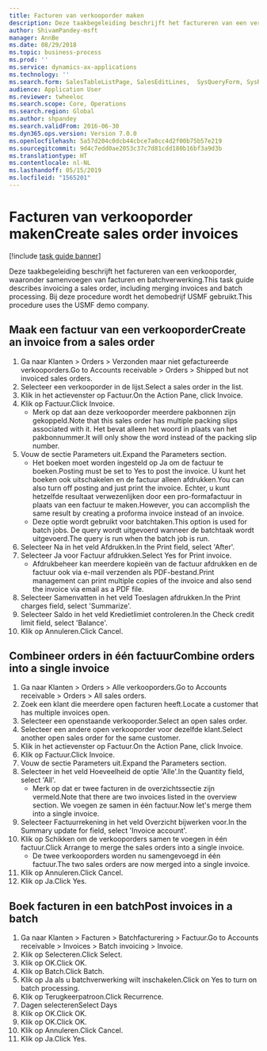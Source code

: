 ```yaml
---
title: Facturen van verkooporder maken
description: Deze taakbegeleiding beschrijft het factureren van een verkooporder, waaronder samenvoegen van facturen en batchverwerking.
author: ShivamPandey-msft
manager: AnnBe
ms.date: 08/29/2018
ms.topic: business-process
ms.prod: ''
ms.service: dynamics-ax-applications
ms.technology: ''
ms.search.form: SalesTableListPage, SalesEditLines,  SysQueryForm, SysRecurrence
audience: Application User
ms.reviewer: twheeloc
ms.search.scope: Core, Operations
ms.search.region: Global
ms.author: shpandey
ms.search.validFrom: 2016-06-30
ms.dyn365.ops.version: Version 7.0.0
ms.openlocfilehash: 5a57d204c0dcb44cbce7a0cc4d2f00b75b57e219
ms.sourcegitcommit: 9d4c7edd0ae2053c37c7d81cdd180b16bf3a9d3b
ms.translationtype: HT
ms.contentlocale: nl-NL
ms.lasthandoff: 05/15/2019
ms.locfileid: "1565201"
---
```

# <a name="create-sales-order-invoices"></a><span data-ttu-id="1fc6e-103">Facturen van verkooporder maken</span><span class="sxs-lookup"><span data-stu-id="1fc6e-103">Create sales order invoices</span></span>

[!include [task guide banner](../../includes/task-guide-banner.md)]

<span data-ttu-id="1fc6e-104">Deze taakbegeleiding beschrijft het factureren van een verkooporder, waaronder samenvoegen van facturen en batchverwerking.</span><span class="sxs-lookup"><span data-stu-id="1fc6e-104">This task guide describes invoicing a sales order, including merging invoices and batch processing.</span></span> <span data-ttu-id="1fc6e-105">Bij deze procedure wordt het demobedrijf USMF gebruikt.</span><span class="sxs-lookup"><span data-stu-id="1fc6e-105">This procedure uses the USMF demo company.</span></span>


## <a name="create-an-invoice-from-a-sales-order"></a><span data-ttu-id="1fc6e-106">Maak een factuur van een verkooporder</span><span class="sxs-lookup"><span data-stu-id="1fc6e-106">Create an invoice from a sales order</span></span>
1. <span data-ttu-id="1fc6e-107">Ga naar Klanten > Orders > Verzonden maar niet gefactureerde verkooporders.</span><span class="sxs-lookup"><span data-stu-id="1fc6e-107">Go to Accounts receivable > Orders > Shipped but not invoiced sales orders.</span></span>
2. <span data-ttu-id="1fc6e-108">Selecteer een verkooporder in de lijst.</span><span class="sxs-lookup"><span data-stu-id="1fc6e-108">Select a sales order in the list.</span></span> 
3. <span data-ttu-id="1fc6e-109">Klik in het actievenster op Factuur.</span><span class="sxs-lookup"><span data-stu-id="1fc6e-109">On the Action Pane, click Invoice.</span></span>
4. <span data-ttu-id="1fc6e-110">Klik op Factuur.</span><span class="sxs-lookup"><span data-stu-id="1fc6e-110">Click Invoice.</span></span>
    * <span data-ttu-id="1fc6e-111">Merk op dat aan deze verkooporder meerdere pakbonnen zijn gekoppeld.</span><span class="sxs-lookup"><span data-stu-id="1fc6e-111">Note that this sales order has multiple packing slips associated with it.</span></span> <span data-ttu-id="1fc6e-112">Het bevat alleen het woord <multiple> in plaats van het pakbonnummer.</span><span class="sxs-lookup"><span data-stu-id="1fc6e-112">It will only show the word <multiple> instead of the packing slip number.</span></span>  
5. <span data-ttu-id="1fc6e-113">Vouw de sectie Parameters uit.</span><span class="sxs-lookup"><span data-stu-id="1fc6e-113">Expand the Parameters section.</span></span>
    * <span data-ttu-id="1fc6e-114">Het boeken moet worden ingesteld op Ja om de factuur te boeken.</span><span class="sxs-lookup"><span data-stu-id="1fc6e-114">Posting must be set to Yes to post the invoice.</span></span> <span data-ttu-id="1fc6e-115">U kunt het boeken ook uitschakelen en de factuur alleen afdrukken.</span><span class="sxs-lookup"><span data-stu-id="1fc6e-115">You can also turn off posting and just print the invoice.</span></span> <span data-ttu-id="1fc6e-116">Echter, u kunt hetzelfde resultaat verwezenlijken door een pro-formafactuur in plaats van een factuur te maken.</span><span class="sxs-lookup"><span data-stu-id="1fc6e-116">However, you can accomplish the same result by creating a proforma invoice instead of an invoice.</span></span>  
    * <span data-ttu-id="1fc6e-117">Deze optie wordt gebruikt voor batchtaken.</span><span class="sxs-lookup"><span data-stu-id="1fc6e-117">This option is used for batch jobs.</span></span> <span data-ttu-id="1fc6e-118">De query wordt uitgevoerd wanneer de batchtaak wordt uitgevoerd.</span><span class="sxs-lookup"><span data-stu-id="1fc6e-118">The query is run when the batch job is run.</span></span>    
6. <span data-ttu-id="1fc6e-119">Selecteer Na in het veld Afdrukken.</span><span class="sxs-lookup"><span data-stu-id="1fc6e-119">In the Print field, select 'After'.</span></span>
7. <span data-ttu-id="1fc6e-120">Selecteer Ja voor Factuur afdrukken.</span><span class="sxs-lookup"><span data-stu-id="1fc6e-120">Select Yes for Print invoice.</span></span>
    * <span data-ttu-id="1fc6e-121">Afdrukbeheer kan meerdere kopieën van de factuur afdrukken en de factuur ook via e-mail verzenden als PDF-bestand.</span><span class="sxs-lookup"><span data-stu-id="1fc6e-121">Print management can print  multiple copies of the invoice and also send the invoice via email as a PDF file.</span></span>  
8. <span data-ttu-id="1fc6e-122">Selecteer Samenvatten in het veld Toeslagen afdrukken.</span><span class="sxs-lookup"><span data-stu-id="1fc6e-122">In the Print charges field, select 'Summarize'.</span></span>
9. <span data-ttu-id="1fc6e-123">Selecteer Saldo in het veld Kredietlimiet controleren.</span><span class="sxs-lookup"><span data-stu-id="1fc6e-123">In the Check credit limit field, select 'Balance'.</span></span>
10. <span data-ttu-id="1fc6e-124">Klik op Annuleren.</span><span class="sxs-lookup"><span data-stu-id="1fc6e-124">Click Cancel.</span></span>

## <a name="combine-orders-into-a-single-invoice"></a><span data-ttu-id="1fc6e-125">Combineer orders in één factuur</span><span class="sxs-lookup"><span data-stu-id="1fc6e-125">Combine orders into a single invoice</span></span>
1. <span data-ttu-id="1fc6e-126">Ga naar Klanten > Orders > Alle verkooporders.</span><span class="sxs-lookup"><span data-stu-id="1fc6e-126">Go to Accounts receivable > Orders > All sales orders.</span></span>
2. <span data-ttu-id="1fc6e-127">Zoek een klant die meerdere open facturen heeft.</span><span class="sxs-lookup"><span data-stu-id="1fc6e-127">Locate a customer that has multiple invoices open.</span></span>
3. <span data-ttu-id="1fc6e-128">Selecteer een openstaande verkooporder.</span><span class="sxs-lookup"><span data-stu-id="1fc6e-128">Select an open sales order.</span></span>
4. <span data-ttu-id="1fc6e-129">Selecteer een andere open verkooporder voor dezelfde klant.</span><span class="sxs-lookup"><span data-stu-id="1fc6e-129">Select another open sales order for the same customer.</span></span>
5. <span data-ttu-id="1fc6e-130">Klik in het actievenster op Factuur.</span><span class="sxs-lookup"><span data-stu-id="1fc6e-130">On the Action Pane, click Invoice.</span></span>
6. <span data-ttu-id="1fc6e-131">Klik op Factuur.</span><span class="sxs-lookup"><span data-stu-id="1fc6e-131">Click Invoice.</span></span>
7. <span data-ttu-id="1fc6e-132">Vouw de sectie Parameters uit.</span><span class="sxs-lookup"><span data-stu-id="1fc6e-132">Expand the Parameters section.</span></span>
8. <span data-ttu-id="1fc6e-133">Selecteer in het veld Hoeveelheid de optie 'Alle'.</span><span class="sxs-lookup"><span data-stu-id="1fc6e-133">In the Quantity field, select 'All'.</span></span>
    * <span data-ttu-id="1fc6e-134">Merk op dat er twee facturen in de overzichtssectie zijn vermeld.</span><span class="sxs-lookup"><span data-stu-id="1fc6e-134">Note that there are two invoices listed in the overview section.</span></span> <span data-ttu-id="1fc6e-135">We voegen ze samen in één factuur.</span><span class="sxs-lookup"><span data-stu-id="1fc6e-135">Now let's merge them into a single invoice.</span></span>  
9. <span data-ttu-id="1fc6e-136">Selecteer Factuurrekening in het veld Overzicht bijwerken voor.</span><span class="sxs-lookup"><span data-stu-id="1fc6e-136">In the Summary update for field, select 'Invoice account'.</span></span>
10. <span data-ttu-id="1fc6e-137">Klik op Schikken om de verkooporders samen te voegen in één factuur.</span><span class="sxs-lookup"><span data-stu-id="1fc6e-137">Click Arrange to merge the sales orders into a single invoice.</span></span>
    * <span data-ttu-id="1fc6e-138">De twee verkooporders worden nu samengevoegd in één factuur.</span><span class="sxs-lookup"><span data-stu-id="1fc6e-138">The two sales orders are now merged into a single invoice.</span></span>   
11. <span data-ttu-id="1fc6e-139">Klik op Annuleren.</span><span class="sxs-lookup"><span data-stu-id="1fc6e-139">Click Cancel.</span></span>
12. <span data-ttu-id="1fc6e-140">Klik op Ja.</span><span class="sxs-lookup"><span data-stu-id="1fc6e-140">Click Yes.</span></span>

## <a name="post-invoices-in-a-batch"></a><span data-ttu-id="1fc6e-141">Boek facturen in een batch</span><span class="sxs-lookup"><span data-stu-id="1fc6e-141">Post invoices in a batch</span></span>
1. <span data-ttu-id="1fc6e-142">Ga naar Klanten > Facturen > Batchfacturering > Factuur.</span><span class="sxs-lookup"><span data-stu-id="1fc6e-142">Go to Accounts receivable > Invoices > Batch invoicing > Invoice.</span></span>
2. <span data-ttu-id="1fc6e-143">Klik op Selecteren.</span><span class="sxs-lookup"><span data-stu-id="1fc6e-143">Click Select.</span></span>
3. <span data-ttu-id="1fc6e-144">Klik op OK.</span><span class="sxs-lookup"><span data-stu-id="1fc6e-144">Click OK.</span></span>
4. <span data-ttu-id="1fc6e-145">Klik op Batch.</span><span class="sxs-lookup"><span data-stu-id="1fc6e-145">Click Batch.</span></span>
5. <span data-ttu-id="1fc6e-146">Klik op Ja als u batchverwerking wilt inschakelen.</span><span class="sxs-lookup"><span data-stu-id="1fc6e-146">Click on Yes to turn on batch processing.</span></span>
6. <span data-ttu-id="1fc6e-147">Klik op Terugkeerpatroon.</span><span class="sxs-lookup"><span data-stu-id="1fc6e-147">Click Recurrence.</span></span>
7. <span data-ttu-id="1fc6e-148">Dagen selecteren</span><span class="sxs-lookup"><span data-stu-id="1fc6e-148">Select Days</span></span>
8. <span data-ttu-id="1fc6e-149">Klik op OK.</span><span class="sxs-lookup"><span data-stu-id="1fc6e-149">Click OK.</span></span>
9. <span data-ttu-id="1fc6e-150">Klik op OK.</span><span class="sxs-lookup"><span data-stu-id="1fc6e-150">Click OK.</span></span>
10. <span data-ttu-id="1fc6e-151">Klik op Annuleren.</span><span class="sxs-lookup"><span data-stu-id="1fc6e-151">Click Cancel.</span></span>
11. <span data-ttu-id="1fc6e-152">Klik op Ja.</span><span class="sxs-lookup"><span data-stu-id="1fc6e-152">Click Yes.</span></span>

